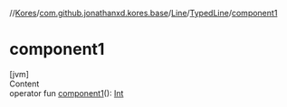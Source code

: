 //[Kores](../../../index.md)/[com.github.jonathanxd.kores.base](../../index.md)/[Line](../index.md)/[TypedLine](index.md)/[component1](component1.md)



# component1  
[jvm]  
Content  
operator fun [component1](component1.md)(): [Int](https://kotlinlang.org/api/latest/jvm/stdlib/kotlin/-int/index.html)  



